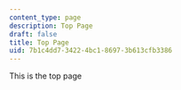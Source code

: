 ```yaml
---
content_type: page
description: Top Page
draft: false
title: Top Page
uid: 7b1c4dd7-3422-4bc1-8697-3b613cfb3386
---
```

This is the top page